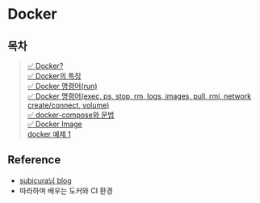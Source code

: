 # Docker

## 목차

> [✅ Docker?](./20210625.md)  
> [✅ Docker의 특징](./20210626.md)  
> [✅ Docker 명령어(run)](./20210627.md)  
> [✅ Docker 명령어(exec, ps, stop, rm, logs, images, pull, rmi, network create/connect, volume)](./20210703.md)  
> [✅ docker-compose와 문법](./20210814.md)  
> [✅ Docker Image](./20210816.md)  
> [docker 예제 1](./20220106.md)

## Reference

- [subicura님 blog](https://subicura.com/)
- 따라하며 배우는 도커와 CI 환경
